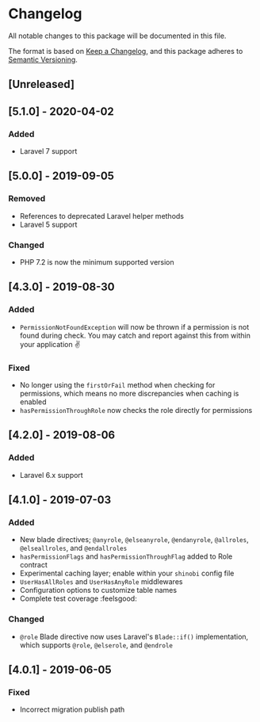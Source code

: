 # Changelog
All notable changes to this package will be documented in this file.

The format is based on [Keep a Changelog](https://keepachangelog.com/en/1.0.0/), and this package adheres to [Semantic Versioning](https://semver.org/spec/v2.0.0.html).

## [Unreleased]

## [5.1.0] - 2020-04-02
### Added
- Laravel 7 support

## [5.0.0] - 2019-09-05
### Removed
- References to deprecated Laravel helper methods
- Laravel 5 support

### Changed
- PHP 7.2 is now the minimum supported version

## [4.3.0] - 2019-08-30
### Added
- `PermissionNotFoundException` will now be thrown if a permission is not found during check. You may catch and report against this from within your application :v:

### Fixed
- No longer using the `firstOrFail` method when checking for permissions, which means no more discrepancies when caching is enabled
- `hasPermissionThroughRole` now checks the role directly for permissions

## [4.2.0] - 2019-08-06
### Added
- Laravel 6.x support

## [4.1.0] - 2019-07-03
### Added
- New blade directives; `@anyrole`, `@elseanyrole`, `@endanyrole`, `@allroles`, `@elseallroles`, and `@endallroles`
- `hasPermissionFlags` and `hasPermissionThroughFlag` added to Role contract
- Experimental caching layer; enable within your `shinobi` config file
- `UserHasAllRoles` and `UserHasAnyRole` middlewares
- Configuration options to customize table names
- Complete test coverage :feelsgood:

### Changed
- `@role` Blade directive now uses Laravel's `Blade::if()` implementation, which supports `@role`, `@elserole`, and `@endrole`

## [4.0.1] - 2019-06-05
### Fixed
- Incorrect migration publish path
